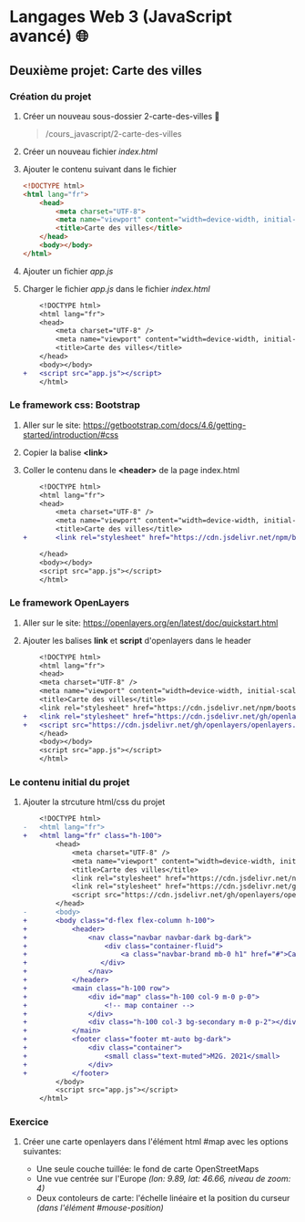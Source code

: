 # **Langages Web 3 (JavaScript avancé)** 🌐

## **Deuxième projet:** Carte des villes

### **Création du projet**

1. Créer un nouveau sous-dossier 2-carte-des-villes 📁

    > /cours_javascript/2-carte-des-villes

2. Créer un nouveau fichier *index.html*
3. Ajouter le contenu suivant dans le fichier

    ``` html
    <!DOCTYPE html>
    <html lang="fr">
        <head>
            <meta charset="UTF-8">
            <meta name="viewport" content="width=device-width, initial-scale=1.0">
            <title>Carte des villes</title>
        </head>
        <body></body>
    </html>
    ```

4. Ajouter un fichier *app.js*

5. Charger le fichier *app.js* dans le fichier *index.html*

    ```diff
        <!DOCTYPE html>
        <html lang="fr">
        <head>
            <meta charset="UTF-8" />
            <meta name="viewport" content="width=device-width, initial-scale=1.0" />
            <title>Carte des villes</title>
        </head>
        <body></body>
    +   <script src="app.js"></script>
        </html>
    ```

### **Le framework css: Bootstrap**

1. Aller sur le site: <https://getbootstrap.com/docs/4.6/getting-started/introduction/#css>

2. Copier la balise **\<link>**

3. Coller le contenu dans le **\<header>** de la page index.html

    ```diff
        <!DOCTYPE html>
        <html lang="fr">
        <head>
            <meta charset="UTF-8" />
            <meta name="viewport" content="width=device-width, initial-scale=1.0" />
            <title>Carte des villes</title>
    +       <link rel="stylesheet" href="https://cdn.jsdelivr.net/npm/bootstrap@4.6.0/dist/css/bootstrap.min.css" integrity="sha384-B0vP5xmATw1+K9KRQjQERJvTumQW0nPEzvF6L/Z6nronJ3oUOFUFpCjEUQouq2+l" crossorigin="anonymous">

        </head>
        <body></body>
        <script src="app.js"></script>
        </html>
    ```

### **Le framework OpenLayers**

1. Aller sur le site: <https://openlayers.org/en/latest/doc/quickstart.html>

2. Ajouter les balises **link** et **script** d'openlayers dans le header

    ```diff
        <!DOCTYPE html>
        <html lang="fr">
        <head>
        <meta charset="UTF-8" />
        <meta name="viewport" content="width=device-width, initial-scale=1.0" />
        <title>Carte des villes</title>
        <link rel="stylesheet" href="https://cdn.jsdelivr.net/npm/bootstrap@4.6.0/dist/css/bootstrap.min.css" integrity="sha384-B0vP5xmATw1+K9KRQjQERJvTumQW0nPEzvF6L/Z6nronJ3oUOFUFpCjEUQouq2+l" crossorigin="anonymous">
    +   <link rel="stylesheet" href="https://cdn.jsdelivr.net/gh/openlayers/openlayers.github.io@master/en/v6.5.0/css/ol.css" type="text/css"/>
    +   <script src="https://cdn.jsdelivr.net/gh/openlayers/openlayers.github.io@master/en/v6.5.0/build/ol.js"></script>
        </head>
        <body></body>
        <script src="app.js"></script>
        </html>
    ```

### **Le contenu initial du projet**

1. Ajouter la strcuture html/css du projet

    ```diff
        <!DOCTYPE html>
    -   <html lang="fr">
    +   <html lang="fr" class="h-100">
            <head>
                <meta charset="UTF-8" />
                <meta name="viewport" content="width=device-width, initial-scale=1.0" />
                <title>Carte des villes</title>
                <link rel="stylesheet" href="https://cdn.jsdelivr.net/npm/bootstrap@4.6.0/dist/css/bootstrap.min.css" integrity="sha384-B0vP5xmATw1+K9KRQjQERJvTumQW0nPEzvF6L/Z6nronJ3oUOFUFpCjEUQouq2+l" crossorigin="anonymous"/>
                <link rel="stylesheet" href="https://cdn.jsdelivr.net/gh/openlayers/openlayers.github.io@master/en/v6.5.0/css/ol.css" type="text/css"/>
                <script src="https://cdn.jsdelivr.net/gh/openlayers/openlayers.github.io@master/en/v6.5.0/build/ol.js"></script>
            </head>
    -       <body>
    +       <body class="d-flex flex-column h-100">
    +           <header>
    +               <nav class="navbar navbar-dark bg-dark">
    +                   <div class="container-fluid">
    +                       <a class="navbar-brand mb-0 h1" href="#">Carte des villes</a>
    +                  </div>
    +               </nav>
    +           </header>
    +           <main class="h-100 row">
    +               <div id="map" class="h-100 col-9 m-0 p-0">
    +                   <!-- map container -->
    +               </div>
    +               <div class="h-100 col-3 bg-secondary m-0 p-2"></div>
    +           </main>
    +           <footer class="footer mt-auto bg-dark">
    +               <div class="container">
    +                   <small class="text-muted">M2G. 2021</small>
    +               </div>
    +           </footer>
            </body>
            <script src="app.js"></script>
        </html>
    ```

### **Exercice**

1. Créer une carte openlayers dans l'élément html #map avec les options suivantes:

    - Une seule couche tuillée: le fond de carte OpenStreetMaps
    - Une vue centrée sur l'Europe *(lon: 9.89, lat: 46.66, niveau de zoom: 4)*
    - Deux contoleurs de carte: l'échelle linéaire et la position du curseur *(dans l'élément #mouse-position)*
